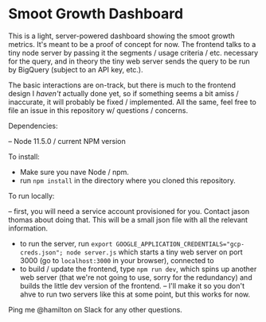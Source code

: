 # Smoot Growth Dashboard

This is a light, server-powered dashboard showing the smoot growth metrics. It's meant to be a proof of concept for now. The frontend talks to a tiny node server by passing it the segments / usage criteria / etc. necessary for the query, and in theory the tiny web server sends the query to be run by BigQuery (subject to an API key, etc.).

The basic interactions are on-track, but there is much to the frontend design I _haven't_ actually done yet, so if something seems a bit amiss / inaccurate, it will probably be fixed / implemented. All the same, feel free to file an issue in this repository w/ questions / concerns.

Dependencies:

– Node 11.5.0 / current NPM version

To install:

- Make sure you nave Node / npm.
- run `npm install` in the directory where you cloned this repository.

To run locally:

– first, you will need a service account provisioned for you. Contact jason thomas about doing that. This will be a small json file with all the relevant information.
- to run the server, run `export GOOGLE_APPLICATION_CREDENTIALS="gcp-creds.json"; node server.js` which starts a tiny web server on port 3000 (go to `localhost:3000` in your browser), connected to 
- to build / update the frontend, type `npm run dev`, which spins up another web server (that we're not going to use, sorry for the redundancy) and builds the little dev version of the frontend.
– I'll make it so you don't ahve to run two servers like this at some point, but this works for now.



Ping me @hamilton on Slack for any other questions.
